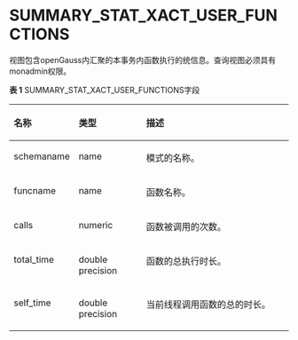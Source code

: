 # SUMMARY\_STAT\_XACT\_USER\_FUNCTIONS<a name="ZH-CN_TOPIC_0245374714"></a>

视图包含openGauss内汇聚的本事务内函数执行的统信息。查询视图必须具有monadmin权限。

**表 1**  SUMMARY\_STAT\_XACT\_USER\_FUNCTIONS字段

<a name="zh-cn_topic_0237122610_table159711618712"></a>
<table><thead align="left"><tr id="zh-cn_topic_0237122610_row11512071070"><th class="cellrowborder" valign="top" width="18.43%" id="mcps1.2.4.1.1"><p id="zh-cn_topic_0237122610_p95111717716"><a name="zh-cn_topic_0237122610_p95111717716"></a><a name="zh-cn_topic_0237122610_p95111717716"></a><strong id="zh-cn_topic_0237122610_b7521276720"><a name="zh-cn_topic_0237122610_b7521276720"></a><a name="zh-cn_topic_0237122610_b7521276720"></a>名称</strong></p>
</th>
<th class="cellrowborder" valign="top" width="24.87%" id="mcps1.2.4.1.2"><p id="zh-cn_topic_0237122610_p852771274"><a name="zh-cn_topic_0237122610_p852771274"></a><a name="zh-cn_topic_0237122610_p852771274"></a><strong id="zh-cn_topic_0237122610_b752371476"><a name="zh-cn_topic_0237122610_b752371476"></a><a name="zh-cn_topic_0237122610_b752371476"></a>类型</strong></p>
</th>
<th class="cellrowborder" valign="top" width="56.699999999999996%" id="mcps1.2.4.1.3"><p id="zh-cn_topic_0237122610_p352167872"><a name="zh-cn_topic_0237122610_p352167872"></a><a name="zh-cn_topic_0237122610_p352167872"></a><strong id="zh-cn_topic_0237122610_b752076711"><a name="zh-cn_topic_0237122610_b752076711"></a><a name="zh-cn_topic_0237122610_b752076711"></a>描述</strong></p>
</th>
</tr>
</thead>
<tbody><tr id="zh-cn_topic_0237122610_row6525715715"><td class="cellrowborder" valign="top" width="18.43%" headers="mcps1.2.4.1.1 "><p id="zh-cn_topic_0237122610_p20521713712"><a name="zh-cn_topic_0237122610_p20521713712"></a><a name="zh-cn_topic_0237122610_p20521713712"></a>schemaname</p>
</td>
<td class="cellrowborder" valign="top" width="24.87%" headers="mcps1.2.4.1.2 "><p id="zh-cn_topic_0237122610_p135277774"><a name="zh-cn_topic_0237122610_p135277774"></a><a name="zh-cn_topic_0237122610_p135277774"></a>name</p>
</td>
<td class="cellrowborder" valign="top" width="56.699999999999996%" headers="mcps1.2.4.1.3 "><p id="zh-cn_topic_0237122610_p952478715"><a name="zh-cn_topic_0237122610_p952478715"></a><a name="zh-cn_topic_0237122610_p952478715"></a>模式的名称。</p>
</td>
</tr>
<tr id="zh-cn_topic_0237122610_row155310718714"><td class="cellrowborder" valign="top" width="18.43%" headers="mcps1.2.4.1.1 "><p id="zh-cn_topic_0237122610_p8531071873"><a name="zh-cn_topic_0237122610_p8531071873"></a><a name="zh-cn_topic_0237122610_p8531071873"></a>funcname</p>
</td>
<td class="cellrowborder" valign="top" width="24.87%" headers="mcps1.2.4.1.2 "><p id="zh-cn_topic_0237122610_p1453172714"><a name="zh-cn_topic_0237122610_p1453172714"></a><a name="zh-cn_topic_0237122610_p1453172714"></a>name</p>
</td>
<td class="cellrowborder" valign="top" width="56.699999999999996%" headers="mcps1.2.4.1.3 "><p id="zh-cn_topic_0237122610_p19531972711"><a name="zh-cn_topic_0237122610_p19531972711"></a><a name="zh-cn_topic_0237122610_p19531972711"></a>函数名称。</p>
</td>
</tr>
<tr id="zh-cn_topic_0237122610_row253579719"><td class="cellrowborder" valign="top" width="18.43%" headers="mcps1.2.4.1.1 "><p id="zh-cn_topic_0237122610_p45320716711"><a name="zh-cn_topic_0237122610_p45320716711"></a><a name="zh-cn_topic_0237122610_p45320716711"></a>calls</p>
</td>
<td class="cellrowborder" valign="top" width="24.87%" headers="mcps1.2.4.1.2 "><p id="zh-cn_topic_0237122610_p8531778718"><a name="zh-cn_topic_0237122610_p8531778718"></a><a name="zh-cn_topic_0237122610_p8531778718"></a>numeric</p>
</td>
<td class="cellrowborder" valign="top" width="56.699999999999996%" headers="mcps1.2.4.1.3 "><p id="zh-cn_topic_0237122610_p2539719713"><a name="zh-cn_topic_0237122610_p2539719713"></a><a name="zh-cn_topic_0237122610_p2539719713"></a>函数被调用的次数。</p>
</td>
</tr>
<tr id="zh-cn_topic_0237122610_row1153971479"><td class="cellrowborder" valign="top" width="18.43%" headers="mcps1.2.4.1.1 "><p id="zh-cn_topic_0237122610_p19541372720"><a name="zh-cn_topic_0237122610_p19541372720"></a><a name="zh-cn_topic_0237122610_p19541372720"></a>total_time</p>
</td>
<td class="cellrowborder" valign="top" width="24.87%" headers="mcps1.2.4.1.2 "><p id="zh-cn_topic_0237122610_p1755577716"><a name="zh-cn_topic_0237122610_p1755577716"></a><a name="zh-cn_topic_0237122610_p1755577716"></a>double precision</p>
</td>
<td class="cellrowborder" valign="top" width="56.699999999999996%" headers="mcps1.2.4.1.3 "><p id="zh-cn_topic_0237122610_p555197773"><a name="zh-cn_topic_0237122610_p555197773"></a><a name="zh-cn_topic_0237122610_p555197773"></a>函数的总执行时长。</p>
</td>
</tr>
<tr id="zh-cn_topic_0237122610_row55515719711"><td class="cellrowborder" valign="top" width="18.43%" headers="mcps1.2.4.1.1 "><p id="zh-cn_topic_0237122610_p7559719716"><a name="zh-cn_topic_0237122610_p7559719716"></a><a name="zh-cn_topic_0237122610_p7559719716"></a>self_time</p>
</td>
<td class="cellrowborder" valign="top" width="24.87%" headers="mcps1.2.4.1.2 "><p id="zh-cn_topic_0237122610_p9551571877"><a name="zh-cn_topic_0237122610_p9551571877"></a><a name="zh-cn_topic_0237122610_p9551571877"></a>double precision</p>
</td>
<td class="cellrowborder" valign="top" width="56.699999999999996%" headers="mcps1.2.4.1.3 "><p id="zh-cn_topic_0237122610_p13561777719"><a name="zh-cn_topic_0237122610_p13561777719"></a><a name="zh-cn_topic_0237122610_p13561777719"></a>当前线程调用函数的总的时长。</p>
</td>
</tr>
</tbody>
</table>

